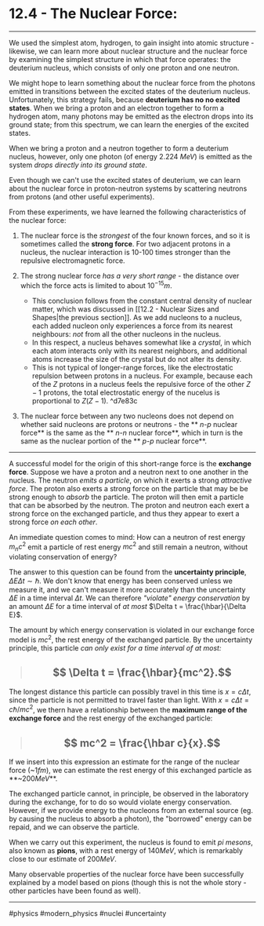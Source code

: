 # 12.4 - The Nuclear Force:
***

We used the simplest atom, hydrogen, to gain insight into atomic structure - likewise, we can learn more about nuclear structure and the nuclear force by examining the simplest structure in which that force operates: the deuterium nucleus, which consists of only one proton and one neutron.

We might hope to learn something about the nuclear force from the photons emitted in transitions between the excited states of the deuterium nucleus. Unfortunately, this strategy fails, because **deuterium has no no excited states**. When we bring a proton and an electron together to form a hydrogen atom, many photons may be emitted as the electron drops into its ground state; from this spectrum, we can learn the energies of the excited states. 

When we bring a proton and a neutron together to form a deuterium nucleus, however, only one photon (of energy 2.224 *MeV*) is emitted as the system *drops directly into its ground state*.

Even though we can't use the excited states of deuterium, we can learn about the nuclear force in proton-neutron systems by scattering neutrons from protons (and other useful experiments). 

From these experiments, we have learned the following characteristics of the nuclear force:

1. The nuclear force is the *strongest* of the four known forces, and so it is sometimes called the **strong force**. For two adjacent protons in a nucleus, the nuclear interaction is 10-100 times stronger than the repulsive electromagnetic force. 
2. The strong nuclear force *has a very short range* - the distance over which the force acts is limited to about $10^{-15}$*m*.

	- This conclusion follows from the constant central density of nuclear matter, which was discussed in [[12.2 - Nuclear Sizes and Shapes|the previous section]]. As we add nucleons to a nucleus, each added nucleon only experiences a force from its nearest neighbours: *not* from all the other nucleons in the nucleus. 
	- In this respect, a nucleus behaves somewhat like a *crystal*, in which each atom interacts only with its nearest neighbors, and additional atoms increase the size of the crystal but do not alter its density. 
	- This is not typical of longer-range forces, like the electrostatic repulsion between protons in a nucleus. For example, because each of the *Z* protons in a nucleus feels the repulsive force of the other $Z-1$ protons, the total electrostatic energy of the nucelus is proportional to $Z(Z-1)$. ^d7e83c

3. The nuclear force between any two nucleons does not depend 	on whether said nucleons are protons or neutrons - the ** *n-p* nuclear force** is the same as the ** *n-n* nuclear force**, which in turn is the same as the nuclear portion of the ** *p-p* nuclear force**.


***

A successful model for the origin of this short-range force is the **exchange force**. Suppose we have a proton and a neutron next to one another in the nucleus. The neutron *emits a particle*, on which it exerts a strong *attractive force*. The proton also exerts a strong force on the particle that may be be strong enough to *absorb* the particle. The proton will then emit a particle that can be absorbed by the neutron. The proton and neutron each exert a strong force on the exchanged particle, and thus they appear to exert a strong force *on each other*. 


	
An immediate question comes to mind: How can a neutron of rest energy $m_nc^2$ emit a particle of rest energy $mc^2$ and still remain a neutron, without violating conservation of energy? 

The answer to this question can be found from the **uncertainty principle**, $\Delta E \Delta t \sim \hbar$. We don't know that energy has been conserved unless we measure it, and we can't measure it more accurately than the uncertainty $\Delta E$ in a time interval $\Delta t$. We can therefore *"violate" energy conservation* by an amount $\Delta E$ for a time interval of *at most* $\Delta t = \frac{\hbar}{\Delta E}$.

The amount by which energy conservation is violated in our exchange force model is $mc^2$, the rest energy of the exchanged particle. By the uncertainty principle, this particle *can only exist for a time interval of at most:*

>## $$ \Delta t = \frac{\hbar}{mc^2}.$$

The longest distance this particle can possibly travel in this time is $x = c\Delta t$, since the particle is not permitted to travel faster than light. With $x = c\Delta t = c \hbar / mc^2$, we thern have a relationship between the **maximum range of the exchange force** and the rest energy of the exchanged particle: 

>## $$ mc^2 = \frac{\hbar c}{x}.$$

If we insert into this expression an estimate for the range of the nuclear force (~1*fm*), we can estimate the rest energy of this exchanged particle as **~200*MeV***.

The exchanged particle cannot, in principle, be observed in the laboratory during the exchange, for to do so would violate energy conservation. However, if we provide energy to the nucleons from an external source (eg. by causing the nucleus to absorb a photon), the "borrowed" energy can be repaid, and we can observe the particle.

When we carry out this experiment, the nucleus is found to emit *pi mesons*, also known as **pions**, with a rest energy of 140*MeV*, which is remarkably close to our estimate of 200*MeV*.

Many observable properties of the nuclear force have been successfully explained by a model based on pions (though this is not the whole story - other particles have been found as well).

***

#physics #modern_physics #nuclei #uncertainty
